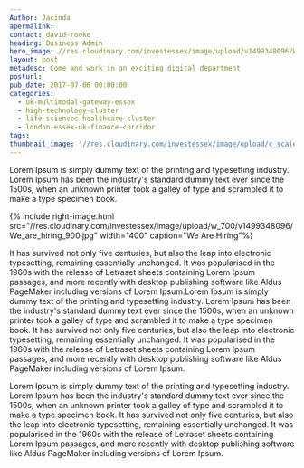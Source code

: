```yaml
---
Author: Jacinda
apermalink:
contact: david-rooke
heading: Business Admin
hero_image: //res.cloudinary.com/investessex/image/upload/v1499348096/We_are_hiring_900.jpg
layout: post
metadesc: Come and work in an exciting digital department
posturl:
pub_date: 2017-07-06 00:00:00
categories:
  - uk-multimodal-gateway-essex
  - high-technology-cluster
  - life-sciences-healthcare-cluster
  - london-essex-uk-finance-corridor
tags:
thumbnail_image: '//res.cloudinary.com/investessex/image/upload/c_scale,g_center,h_165,w_165/v1499348096/We_are_hiring_900.jpg'
---
```



Lorem Ipsum is simply dummy text of the printing and typesetting industry. Lorem Ipsum has been the industry's standard dummy text ever since the 1500s, when an unknown printer took a galley of type and scrambled it to make a type specimen book.

{% include right-image.html src="//res.cloudinary.com/investessex/image/upload/w_700/v1499348096/We_are_hiring_900.jpg" width="400" caption="We Are Hiring"%}

It has survived not only five centuries, but also the leap into electronic typesetting, remaining essentially unchanged. It was popularised in the 1960s with the release of Letraset sheets containing Lorem Ipsum passages, and more recently with desktop publishing software like Aldus PageMaker including versions of Lorem Ipsum.Lorem Ipsum is simply dummy text of the printing and typesetting industry. Lorem Ipsum has been the industry's standard dummy text ever since the 1500s, when an unknown printer took a galley of type and scrambled it to make a type specimen book. It has survived not only five centuries, but also the leap into electronic typesetting, remaining essentially unchanged. It was popularised in the 1960s with the release of Letraset sheets containing Lorem Ipsum passages, and more recently with desktop publishing software like Aldus PageMaker including versions of Lorem Ipsum.

Lorem Ipsum is simply dummy text of the printing and typesetting industry. Lorem Ipsum has been the industry's standard dummy text ever since the 1500s, when an unknown printer took a galley of type and scrambled it to make a type specimen book. It has survived not only five centuries, but also the leap into electronic typesetting, remaining essentially unchanged. It was popularised in the 1960s with the release of Letraset sheets containing Lorem Ipsum passages, and more recently with desktop publishing software like Aldus PageMaker including versions of Lorem Ipsum.